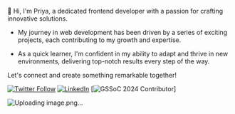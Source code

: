 👋 Hi, I'm Priya, a dedicated frontend developer with a passion for crafting innovative solutions.

- My journey in web development has been driven by a series of exciting projects, each contributing to my growth and expertise.

- As a quick learner, I'm confident in my ability to adapt and thrive in new environments, delivering top-notch results every step of the way.

Let's connect and create something remarkable together!

[![Twitter Follow](https://img.shields.io/twitter/follow/huhpriya?style=social)](https://twitter.com/huhpriya)    [![LinkedIn](https://img.shields.io/badge/LinkedIn-Connect-blue?style=flat-square&logo=linkedin)](https://www.linkedin.com/in/priyaweb)
[![GSSoC 2024 Contributor](https://img.shields.io/badge/GSSoC_2024-Contributor-brightgreen)]

![Uploading image.png…]()
